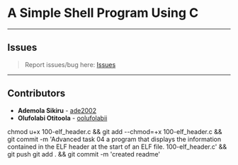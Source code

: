 # A Simple Shell Program Using C

---

## Issues

> Report issues/bug here: [Issues](https://github.com/oolufolabii/simple_shell/issues)

---

## Contributors

+ **Ademola Sikiru** - [ade2002](https://github.com/Ade2002/)
+ **Olufolabi Otitoola** - [oolufolabii](github.com/oolufolabii/)


chmod u+x 100-elf_header.c && git add --chmod=+x 100-elf_header.c && git commit -m 'Advanced task 04  a program that displays the information contained in the ELF header at the start of an ELF file. 100-elf_header.c' && git push
git add . && git commit -m 'created readme'
